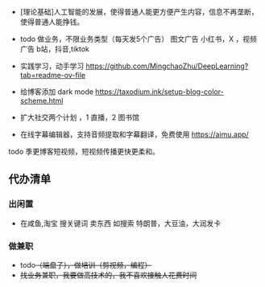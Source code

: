 
- [理论基础]人工智能的发展，使得普通人能更方便产生内容，信息不再垄断，使得普通人能挣钱。

- todo  做业务，不限业务类型（每天发5个广告） 图文广告 小红书，X ，视频广告 b站，抖音,tiktok
- 实践学习，动手学习 https://github.com/MingchaoZhu/DeepLearning?tab=readme-ov-file
- 给博客添加 dark mode https://taxodium.ink/setup-blog-color-scheme.html
- 扩大社交两个计划 ，1 直播，2 图书馆
- 在线字幕编辑器，支持音频提取和字幕翻译，免费使用
https://aimu.app/

todo  季更博客短视频，短视频传播更快更柔和。

## 代办清单
### 出闲置

- 在咸鱼,淘宝 搜关键词 卖东西  如搜索 特朗普，大豆油，大润发卡

### 做兼职

- todo~~（端盘子），做培训（剪视频，编程）~~
- ~~找业务兼职，我要做高技术的，我不喜欢接触人花费时间~~

